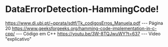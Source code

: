 # DataErrorDetection-HammingCode!

https://www.di.ubi.pt/~pprata/sdtf/Tk_codigosErros_Manuela.pdf --- Página 20
https://www.geeksforgeeks.org/hamming-code-implementation-in-c-cpp/ --- Código em C++
https://youtu.be/3W-8TQJwuWY?t=637 --- Video "explicativo"
